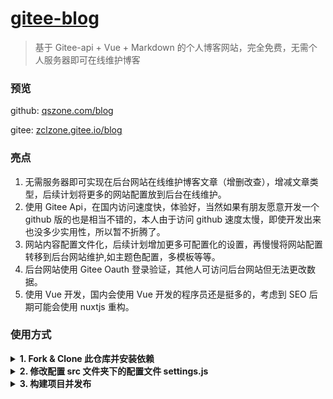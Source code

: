 # [gitee-blog](https://github.com/zclzone/blog)

> 基于 Gitee-api + Vue + Markdown 的个人博客网站，完全免费，无需个人服务器即可在线维护博客

### 预览

github: [qszone.com/blog](https://qszone.com/gitee-blog)

gitee: [zclzone.gitee.io/blog](https://zclzone.gitee.io/gitee-blog)

### 亮点

1. 无需服务器即可实现在后台网站在线维护博客文章（增删改查），增减文章类型，后续计划将更多的网站配置放到后台在线维护。
2. 使用 Gitee Api，在国内访问速度快，体验好，当然如果有朋友愿意开发一个 github 版的也是相当不错的，本人由于访问 github 速度太慢，即使开发出来也没多少实用性，所以暂不折腾了。
3. 网站内容配置文件化，后续计划增加更多可配置化的设置，再慢慢将网站配置转移到后台网站维护,如主题色配置，多模板等等。
4. 后台网站使用 Gitee Oauth 登录验证，其他人可访问后台网站但无法更改数据。
5. 使用 Vue 开发，国内会使用 Vue 开发的程序员还是挺多的，考虑到 SEO 后期可能会使用 nuxtjs 重构。

### 使用方式

<details><summary><b>1. Fork & Clone 此仓库并安装依赖</b></summary>

当然了，Fork 是可选的，不过对此项目感兴趣的朋友可以点点 Star，或者 Fork 此项目，如果您对此项目有足够兴趣，欢迎提交您宝贵的 Pr 让此项目变得更加完备和好用

```
  git clone https://github.com/zclzone/blog.git
  cd blog
  npm install
```

</details>

<details><summary><b>2. 修改配置 src 文件夹下的配置文件 settings.js</b></summary>

需确保将 giteeApiOptions 的配置信息修改成自己的，至于其他配置信息我计划写一篇博客单独介绍，请留意我的[博客网站](https://qszone.com/blog)
![settings.js](https://gitee.com/zclzone/res/raw/master/images/gitee-blog-settings.png)

</details>

<details><summary><b>3. 构建项目并发布</b></summary>

1. 如果您没有 gitee 账号,您需要先创建一个 [gitee](https://gitee.com/) 账号,并确保账号下没有名为**gitee-blog-db**的仓库
2. Fork gitee 仓库 [gitee-blog-db](https://gitee.com/qszone/gitee-blog-db)，此仓库将作为博客的“数据库”，或者您也可以 Clone 此仓库再推送到 gitee，仓库名可以自定义，但必须跟 settings.js 下 giteeApiOptions 的 repo 保持一致
3. 执行语句构建项目（当然您可以不急着构建，可以直接在本地运行看下效果，执行 npm run serve 即可）
4. 创建一个空的 gitee 或者 github 仓库，将构建好的代码(dist 文件夹下)推送到此仓库并发布 pages，理论上您可以发布到任何外网能访问的地方，如码云、github 等，具体如何发布这里不作详细介绍，我会在我的[博客](https://qszone.com/blog)专门写一篇博客介绍如何发布 pages
5. 发布之后就可以访问了，默认页面是博客首页，后台地址是[您的发布地址/#/admin],如：[https://qszone.com/blog/#/admin](https://qszone.com/blog)

以下指令假设您 gitee “数据库” 已经存在并且创建了一个空仓库用于发布 pages

```
  npm run build
  cd dist
  git init
  git add .
  git commit -m 'init blog'
  git remote add origin [您创建的空仓库地址]
  git push -u origin master
```

</details>
